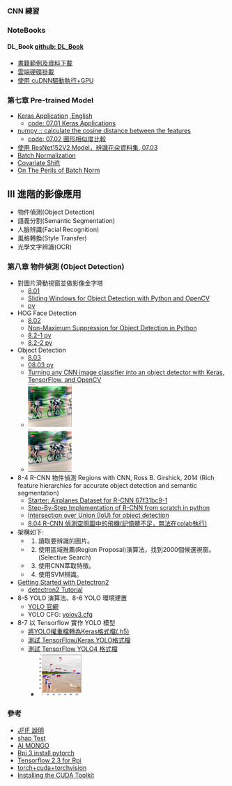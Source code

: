 ### CNN 練習
### NoteBooks 
#### DL_Book [github: DL_Book](https://github.com/mc6666/DL_Book)
* [書籍範例及資料下載](https://github.com/jumbokh/nknu-class/blob/main/NLP/notebooks/BookData_DM2145.ipynb)
* [雲端硬碟掛載](https://github.com/jumbokh/nknu-class/blob/main/notebook/CloudData.ipynb)
* [使用 cuDNN驅動執行+GPU](https://github.com/jumbokh/nknu-class/blob/main/CNN/notebooks/WithDriver.ipynb)
### 第七章 Pre-trained Model
* [Keras Application](https://keras.io/zh/applications/) [,English](https://keras.io/api/applications/)
    * [code: 07.01 Keras Applications](https://github.com/jumbokh/nknu-class/blob/main/CNN/notebooks/07_01_Keras_applications.ipynb)
* [numpy :: calculate the cosine distance between the features](https://www.codestudyblog.com/cnb2001/0119184904.html)
    * [code: 07.02 圖形相似度比較](https://github.com/jumbokh/nknu-class/blob/main/CNN/notebooks/07_02_%E5%9C%96%E5%83%8F%E7%9B%B8%E4%BC%BC%E5%BA%A6%E6%AF%94%E8%BC%83.ipynb)
* [使用 ResNet152V2 Model，辨識花朵資料集, 07.03](https://github.com/jumbokh/nknu-class/blob/main/CNN/notebooks/07_03_Flower_ResNet.ipynb)
* [Batch Normalization](http://violin-tao.blogspot.com/2018/02/ml-batch-normalization.html)
* [Covariate Shift](https://ithelp.ithome.com.tw/articles/10241052)
* [On The Perils of Batch Norm](https://www.alexirpan.com/2017/04/26/perils-batch-norm.html)
##
## III 進階的影像應用
* 物件偵測(Object Detection)
* 語義分割(Semantic Segmentation)
* 人臉辨識(Facial Recognition)
* 風格轉換(Style Transfer)
* 光學文字辨識(OCR)
### 第八章 物件偵測 (Object Detection)
* 對圖片滑動視窗並做影像金字塔
    * [8.01](https://github.com/jumbokh/nknu-class/blob/main/CNN/notebooks/08_01_Sliding_Window_And_Image_Pyramid.ipynb)
    * [Sliding Windows for Object Detection with Python and OpenCV](https://www.pyimagesearch.com/2015/03/23/sliding-windows-for-object-detection-with-python-and-opencv/)
    * [py](https://github.com/jumbokh/nknu-class/blob/main/CNN/notebooks/08_01_Sliding_Window.py)
* HOG Face Detection
    * [8.02](https://github.com/jumbokh/nknu-class/blob/main/CNN/notebooks/08_02_HOG_Face_Detection.ipynb)
    * [Non-Maximum Suppression for Object Detection in Python](https://www.pyimagesearch.com/2014/11/17/non-maximum-suppression-object-detection-python/)
    * [8.2-1 py](https://github.com/jumbokh/nknu-class/blob/main/CNN/notebooks/08_02_HOG-Face-Detection-1.py)
    * [8.2-2 py](https://github.com/jumbokh/nknu-class/blob/main/CNN/notebooks/08_02_HOG-Face-Detection-2.py)
* Object Detection
    * [8.03](https://github.com/jumbokh/nknu-class/blob/main/CNN/notebooks/08_03_Object_Detection.ipynb)
    * [08.03 py](https://github.com/jumbokh/nknu-class/blob/main/CNN/notebooks/08_03_object_detection.py)
    * [Turning any CNN image classifier into an object detector with Keras, TensorFlow, and OpenCV](https://www.pyimagesearch.com/2020/06/22/turning-any-cnn-image-classifier-into-an-object-detector-with-keras-tensorflow-and-opencv/)
    * <img src="https://github.com/jumbokh/nknu-class/blob/main/CNN/notebooks/before_NMS.JPG" width="100" height="100">
    * <img src="https://github.com/jumbokh/nknu-class/blob/main/CNN/notebooks/after_NMS.JPG" width="100" height="100">
* 8-4 R-CNN 物件偵測 Regions with CNN, Ross B. Girshick, 2014 (Rich feature hierarchies for accurate object detection and semantic segmentation)
    * [Starter: Airplanes Dataset for R-CNN 67f31bc9-1](https://www.kaggle.com/kerneler/starter-airplanes-dataset-for-r-cnn-67f31bc9-1)
    * [Step-By-Step Implementation of R-CNN from scratch in python](https://github.com/1297rohit/RCNN)
    * [Intersection over Union (IoU) for object detection](https://www.pyimagesearch.com/2016/11/07/intersection-over-union-iou-for-object-detection/)
    * [8.04 R-CNN 偵測空照圖中的飛機(記憶體不足，無法在colab執行)](https://github.com/jumbokh/nknu-class/blob/main/CNN/RCNN/08_04_RCNN.ipynb)
* 架構如下:
    * 1. 讀取要辨識的圖片。
    * 2. 使用區域推薦(Region Proposal)演算法，找到2000個候選視窗。(Selective Search)
    * 3. 使用CNN萃取特徵。
    * 4. 使用SVM辨識。
* [Getting Started with Detectron2](https://detectron2.readthedocs.io/en/latest/tutorials/getting_started.html)
    * [detectron2 Tutorial](https://github.com/jumbokh/nknu-class/blob/main/CNN/Detectron2/Detectron2_Tutorial.ipynb)
* 8-5 YOLO 演算法、8-6 YOLO 環境建置
    * [YOLO 官網](https://pjreddie.com/)
    * YOLO CFG: [yolov3.cfg](https://github.com/pjreddie/darknet/blob/master/cfg/yolov3.cfg)
* 8-7 以 Tensorflow 實作 YOLO 模型
    * [將YOLO權重檔轉為Keras格式檔(.h5)](https://github.com/jumbokh/nknu-class/blob/main/CNN/YOLO/08_05_YOLO_Keras_Conversion.ipynb)
    * [測試 TensorFlow/Keras YOLO格式檔](https://github.com/jumbokh/nknu-class/blob/main/CNN/YOLO/08_06_YOLO_Keras_Test.ipynb)
    * [測試 TensorFlow YOLO4 格式檔](https://github.com/jumbokh/nknu-class/blob/main/CNN/YOLO/08_07__Tensorflow_Yolov4_Test.ipynb)
        * <img src="https://github.com/jumbokh/nknu-class/blob/main/CNN/YOLO/kite-pre.png" width="100" height="100">
### 參考
* [JFIF 說明](https://cloud.tencent.com/developer/article/1427939)
* [shap Test](https://github.com/jumbokh/nknu-class/blob/main/CNN/notebooks/Shap_Test.ipynb)
* [AI MONGO](https://drive.google.com/drive/folders/1Yg2qKv9A4CmZhVfyjQZZJdPHGK_yQ9Vv?usp=sharing)
* [Rpi 3 install pytorch](https://discuss.pytorch.org/t/installing-pytorch-on-raspberry-pi-3/25215/13)
* [Tensorflow 2.3 for Rpi](https://www.796t.com/article.php?id=77669)
* [torch+cuda+torchvision](https://www.codegrepper.com/code-examples/shell/pytorch+1.9.0+cuda+version)
* [Installing the CUDA Toolkit](https://www.pyimagesearch.com/2016/07/04/how-to-install-cuda-toolkit-and-cudnn-for-deep-learning/)
